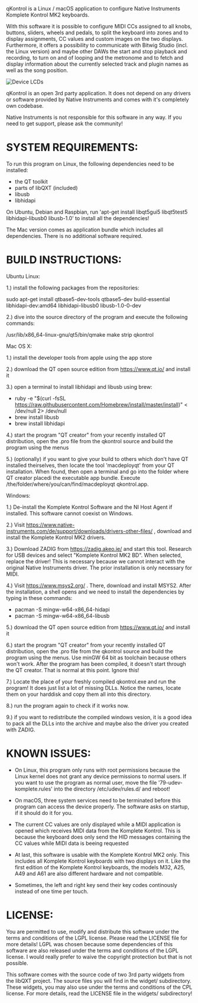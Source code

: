 qKontrol is a Linux / macOS application to configure Native Instruments Komplete Kontrol MK2 keyboards.

With this software it is possible to configure MIDI CCs assigned to all knobs, buttons, sliders, wheels and pedals, to split the keyboard into zones and to display assignments, CC values and custom images on the two displays. Furthermore, it offers a possibility to communicate with Bitwig Studio (incl. the Linux version) and maybe other DAWs the start and stop playback and recording, to turn on and of looping and the metronome and to fetch and display information about the currently selected track and plugin names as well as the song position.

![Device LCDs](https://raw.githubusercontent.com/GoaSkin/qKontrol/master/images/lcd.png)

qKontrol is an open 3rd party application. It does not depend on any drivers or software provided by Native Instruments
and comes with it's completely own codebase.

Native Instruments is not responsible for this software in any way. If you need to get support, please ask the community!


SYSTEM REQUIREMENTS:
====================

To run this program on Linux, the following dependencies need to be installed:

- the QT toolkit
- parts of libQXT (included)
- libusb
- libhidapi

On Ubuntu, Debian and Raspbian, run 'apt-get install libqt5gui5 libqt5test5 libhidapi-libusb0 libusb-1.0' to install all the dependencies!

The Mac version comes as application bundle which includes all dependencies. There is no additional software required.


BUILD INSTRUCTIONS:
===================

Ubuntu Linux:

1.) install the following packages from the repositories:

sudo apt-get install qtbase5-dev-tools qtbase5-dev build-essential libhidapi-dev:amd64 libhidapi-libusb0 libusb-1.0-0-dev

2.) dive into the source directory of the program and execute the following commands:

/usr/lib/x86_64-linux-gnu/qt5/bin/qmake
make
strip qkontrol


Mac OS X:

1.) install the developer tools from apple using the app store

2.) download the QT open source edition from https://www.qt.io/ and install it

3.) open a terminal to install libhidapi and libusb using brew:

- ruby -e "$(curl -fsSL https://raw.githubusercontent.com/Homebrew/install/master/install)" < /dev/null 2> /dev/null
- brew install libusb
- brew install libhidapi

4.) start the program "QT creator" from your recently installed QT distribution, open the .pro file from the qkontrol source
    and build the program using the menus

5.) (optionally) if you want to give your build to others which don't have QT installed theirselves, then locate the tool
    'macdeployqt' from your QT installation. When found, then open a terminal and go into the folder where QT creator placedi
    the executable app bundle. Execute /the/folder/where/you/can/find/macdeployqt qkontrol.app. 

Windows:

1.) De-install the Komplete Kontrol Software and the NI Host Agent if installed. This software cannot coexist on Windows.

2.) Visit https://www.native-instruments.com/de/support/downloads/drivers-other-files/ , download and install the Komplete
    Kontrol MK2 drivers.

3.) Download ZADIG from https://zadig.akeo.ie/ and start this tool. Research for USB devices and select
    "Komplete Kontrol MK2 BD". When selected, replace the driver! This is necessary because we cannot interact with the
    original Native Instruments driver. The prior installation is only necessary for MIDI.

4.) Visit https://www.msys2.org/ . There, download and install MSYS2. After the installation,
    a shell opens and we need to    install  the dependencies by typing in these commands:

- pacman -S mingw-w64-x86_64-hidapi
- pacman -S mingw-w64-x86_64-libusb

5.) download the QT open source edition from https://www.qt.io/ and install it

6.) start the program "QT creator" from your recently installed QT distribution, open the .pro file from the qkontrol source
    and build the program using the menus. Use minGW 64 bit as toolchain because others won't work. After the program has been
    compiled, it doesn't start through the QT creator. That is normal at this point. Ignore this!

7.) Locate the place of your freshly compiled qkontrol.exe and run the program!
    It does just list a lot of missing DLLs. Notice the names, locate them on your harddisk and copy them all into this directory.

8.) run the program again to check if it works now.

9.) if you want to redistribute the compiled windows vesion, it is a good idea to pack all the DLLs into the archive and maybe also the driver you created with ZADIG.
    
   
KNOWN ISSUES:
=============

- On Linux, this program only runs with root permissions because the Linux kernel does not grant any device permissions
  to normal users. If you want to use the program as normal user, move the file '79-udev-komplete.rules' into the directory
  /etc/udev/rules.d/ and reboot!

- On macOS, three system services need to be terminated before this program can access the device properly.
  The software asks on startup, if it should do it for you.

- The current CC values are only displayed while a MIDI application is opened which receives MIDI data from the
  Komplete Kontrol. This is because the keyboard does only send the HID messages containing the CC values while
  MIDI data is beeing requested

- At last, this software is usable with the Komplete Kontrol MK2 only. This includes all Komplete Kontrol keyboards
  with two displays on it. Like the first edition of the Komplete Kontrol keyboards, the models M32, A25, A49 and A61
  are also different hardware and not compatible.

- Sometimes, the left and right key send their key codes continously instead of one time per touch.

LICENSE:
========

You are permitted to use, modify and distribute this software under the terms and conditions of the LGPL license.
Please read the LICENSE file for more details! LGPL was chosen because some dependencies of this software are
also released under the terms and conditions of the LGPL license. I would really prefer to waive the copyright
protection but that is not possible.

This software comes with the source code of two 3rd party widgets from the libQXT project. The source files you
will find in the widget/ subdirectory. These widgets, you may also use under the terms and conditions of the 
CPL license. For more details, read the LICENSE file in the widgets/ subdirectory!

